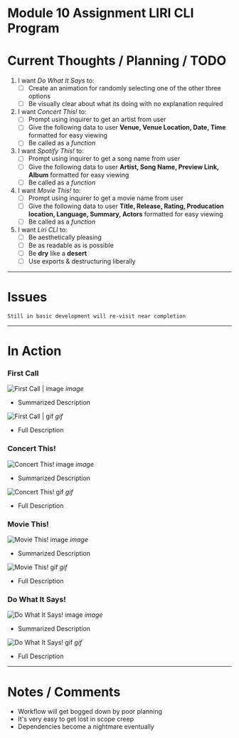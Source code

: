 # Module 10 Assignment LIRI CLI Program


 # Current Thoughts / Planning / TODO

   1. I want *Do What It Says* to:
      - [ ] Create an animation for randomly selecting one of the other three options
      - [ ] Be visually clear about what its doing with no explanation required

   2. I want *Concert This!* to:
      - [ ] Prompt using inquirer to get an artist from user     
      - [ ] Give the following data to user **Venue, Venue Location, Date, Time** formatted for easy viewing
      - [ ] Be called as a *function*

   3. I want *Spotify This!* to:
      - [ ] Prompt using inquirer to get a song name from user
      - [ ] Give the following data to user **Artist, Song Name, Preview Link, Album** formatted for easy viewing 
      - [ ] Be called as a *function*

   4. I want *Movie This!* to:
      - [ ] Prompt using inquirer to get a movie name from user
      - [ ] Give the following data to user **Title, Release, Rating, Producation location, Language, Summary, Actors** formatted for easy viewing
      - [ ] Be called as a *function*

   5. I want *Liri CLI* to:
      - [ ] Be aesthetically pleasing
      - [ ] Be as readable as is possible 
      - [ ] Be **dry** like a **desert**
      - [ ] Use exports & destructuring liberally
    
------------------------------

# Issues

    Still in basic development will re-visit near completion

-------------------------------

# In Action 

### First Call

![First Call | image]("#") *image*

  * Summarized Description

![First Call | gif]("#") *gif*

  * Full Description
  
### Concert This!

![Concert This! image]("#") *image*

  * Summarized Description

![Concert This! gif]("#") *gif*

  * Full Description

### Movie This!

![Movie This! image]("#") *image*

  * Summarized Description

![Movie This! gif]("#") *gif*

  * Full Description
  
### Do What It Says!

![Do What It Says! image]("#") *image*

  * Summarized Description

![Do What It Says! gif]("#") *gif*

  * Full Description

-------------------------------

# Notes / Comments

* Workflow will get bogged down by poor planning
* It's very easy to get lost in scope creep
* Dependencies become a nightmare eventually

